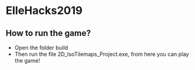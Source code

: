 # ElleHacks2019
## How to run the game?
* Open the folder build
* Then run the file 2D_IsoTilemaps_Project.exe, from here you can play the game!
